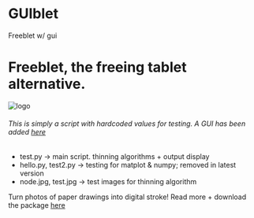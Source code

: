# GUIblet
Freeblet w/ gui
# Freeblet, the freeing tablet alternative.
![logo](https://stripe-camo.global.ssl.fastly.net/c50826aa6b53c00c0f26feacfcf3c0a895028275/68747470733a2f2f73332e616d617a6f6e6177732e636f6d2f66726565626c65742e636f6d2f66617669636f6e2e706e67)
###### This is simply a script with hardcoded values for testing. A GUI has been added [here](https://github.com/theterriblestidea/GUIblet)

- test.py -> main script. thinning algorithms + output display
- hello.py, test2.py -> testing for matplot & numpy; removed in latest version
- node.jpg, test.jpg -> test images for thinning algorithm

Turn photos of paper drawings into digital stroke! Read more + download the package [here](https://freeblet.com/)
